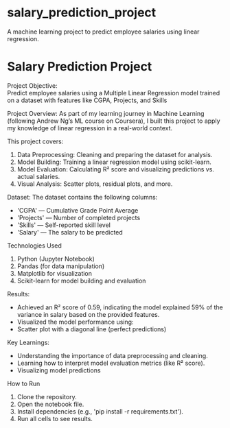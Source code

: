 # salary_prediction_project
A machine learning project to predict employee salaries using linear regression.
# Salary Prediction Project

Project Objective:  
Predict employee salaries using a Multiple Linear Regression model trained on a dataset with features like CGPA, Projects, and Skills

Project Overview:
As part of my learning journey in Machine Learning (following Andrew Ng’s ML course on Coursera), I built this project to apply my knowledge of linear regression in a real-world context.

This project covers:
1. Data Preprocessing: Cleaning and preparing the dataset for analysis.
2. Model Building: Training a linear regression model using scikit-learn.
3. Model Evaluation: Calculating R² score and visualizing predictions vs. actual salaries.
4. Visual Analysis: Scatter plots, residual plots, and more.

Dataset:
The dataset contains the following columns:
- 'CGPA' — Cumulative Grade Point Average
- 'Projects' — Number of completed projects
- 'Skills' — Self-reported skill level 
- 'Salary' — The salary to be predicted

Technologies Used
1. Python (Jupyter Notebook)
2. Pandas (for data manipulation)
3. Matplotlib for visualization
4. Scikit-learn for model building and evaluation

Results:
- Achieved an R² score of 0.59, indicating the model explained 59% of the variance in salary based on the provided features.
- Visualized the model performance using:
- Scatter plot with a diagonal line (perfect predictions)

Key Learnings:
 - Understanding the importance of data preprocessing and cleaning.
 - Learning how to interpret model evaluation metrics (like R² score).
 - Visualizing model predictions

How to Run
1. Clone the repository.
2. Open the notebook file.
3. Install dependencies (e.g., 'pip install -r requirements.txt').
4. Run all cells to see results.

